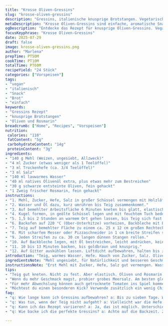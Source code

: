 ```yaml
---
title: "Krosse Oliven-Gressins"
slug: "krosse-oliven-gressins"
description: "Gressins, italienische knusprige Brotstangen. Vegetarisch, vegan, keine Nüsse, laktosefrei. Teig aus Mehl, Wasser, Olivenöl, Hefe. Salz und Zucker für Balance. Mit schwarzen Oliven und Rosmarin statt Sesam und Mohn. Lange Gehzeit. Dünne Streifen, gerollt zu Stangen. Gebacken bis goldbraun. Knusprig, aromatisch. Haltbar eine Woche bei Zimmertemperatur in dichtem Behälter. Ideal als Snack oder Beilage zu Salaten und Dips. Einfach und schnell. Zutaten reduziert um 30%, Ölmengen leicht erhöht, Backzeit angepasst."
metaDescription: "Krosse Oliven-Gressins sind einfache, aromatische Snacks. Ideal für vegane Ernährung. Knusprige Textur trifft auf schwarze Oliven und Rosmarin."
ogDescription: "Entdecke das Rezept für knusprige Oliven-Gressins. Vegan, einfach zubereitet. Perfekt für Dips und Snacks. Geschmack mit mediterraner Note."
focusKeyphrase: "Krosse Oliven-Gressins"
date: 2025-07-29
draft: false
image: krosse-oliven-gressins.png
author: "Marlena"
prepTime: PT50M
cookTime: PT10M
totalTime: PT60M
recipeYield: "24 Stück"
categories: ["Vorspeisen"]
tags:
- "vegan"
- "italienisch"
- "Snack"
- "Brot"
- "einfach"
keywords:
- "Gressins Rezept"
- "knusprige Brotstangen"
- "Oliven und Rosmarin"
breadcrumb: ["Home", "Recipes", "Vorspeisen"]
nutrition: 
 calories: "110"
 fatContent: "5g"
 carbohydrateContent: "14g"
 proteinContent: "3g"
ingredients:
- "140 g Mehl (Weizen, ungesiebt, Allzweck)"
- "4 ml Zucker (etwas weniger als 1 Teelöffel)"
- "3 ml Trockenhefe (ca. 3/4 Teelöffel)"
- "3 ml Salz"
- "140 ml lauwarmes Wasser"
- "40 ml natives Olivenöl extra, plus etwas mehr zum Bestreichen"
- "30 g schwarze entsteinte Oliven, fein gehackt"
- "1 Zweig frischer Rosmarin, fein gehackt"
instructions:
- "1. Mehl, Zucker, Hefe, Salz in großer Schüssel vermengen mit Holzlöffel oder Knethaken an Mixer."
- "2. Wasser und Öl dazu, kurz umrühren bis Teig zusammenkommt."
- "3. Auf bemehlter Arbeitsfläche 6 Minuten kneten bis glatt, elastisch. Oliven und Rosmarin unterarbeiten."
- "4. Kugel formen, in geölte Schüssel legen und mit feuchtem Tuch bedecken."
- "5. 1,5 bis 2 Stunden an warmem Ort gehen lassen, bis Teig sich fast verdoppelt."
- "6. Backofen auf 220 °C (Ober-Unterhitze) vorheizen, Backbleche mit Backpapier auslegen und mit Olivenöl bepinseln."
- "7. Teig auf bemehlter Fläche zu einem ca. 25 x 12 cm großen Rechteck ausrollen."
- "8. Mit scharfem Messer oder Pizzaschneider in 1 cm breite Streifen schneiden."
- "9. Jeden Streifen zu ca. 30 cm langen dünnen Stangen rollen."
- "10. Auf Backbleche legen, mit Öl bestreichen, leicht andrücken, keine Restfeuchte."
- "11. 10 bis 13 Minuten backen, bis goldbraun und knusprig."
- "12. Auf Gitter auskühlen lassen. Luftdicht aufbewahren, halten bis zu 7 Tage."
introduction: "Teig, warmes Wasser, Hefe. Hauch von Zucker, Salz. Olivenöl spendet Geschmack, knusprige Textur. Schwarze Oliven und Rosmarin. Einfach, pur, aromatisch. Lange gehen lassen. Ausrollen, in kleine Streifen schneiden, rollen. Dünn, lang. Backen, bis goldrund. Knusprig, aromatisch, würzig. Brot für zwischendurch, Vorspeise, zum Dippen. Frisch, selbst gemacht, lange haltbar. Vergiss Butter, Milch, Eier. Vegan, allergenfrei. Gressins mit mediterraner Note, perfekt als Snack ohne Schnickschnack. Minimalistisch, aber nicht langweilig. Viel Geschmack, wenig Aufwand. Wenige Zutaten, maximale Wirkung. Teigherstellung geduldig. Geeignet für kleine und große Gruppen. Teig mit Früchten oder Gewürzen abwandeln möglich. Einfache Zutaten, raffinierte Textur. Einschub in heißen Ofen, wenige Minuten bis Knuspermoment."
ingredientsNote: "Mehl ungesiebt, für Natürlichkeit und besseren Geschmack. Gesperrte Hefe sorgt für sicheres Aufgehen. Zucker nur minimal, um Hefe zu aktivieren. Salz für Geschmack, nicht zu viel, sonst hemmt Hefe. Wasser lauwarm, maximal 40 °C, sonst stirbt die Hefe. Olivenöl kaltgepresst bringt Geschmack, Konsistenz. Schwarze Oliven grob gehackt, nicht zu groß, verteilen sich besser. Rosmarin frisch, fein gehackt, macht Teig aromatisch. Optional kann man grobes Meersalz aufs Blech streuen. Für Abwechslung, andere Kräuter oder Gewürze ausprobieren. Wichtig ist, alle Zutaten Raumtemperatur haben. Reste luftdicht lagern, damit Gressins nicht weich werden."
instructionsNote: "Erst Mehl mit Zucker, Hefe, Salz gut vermengen. Wasser und Öl langsam dazu. In zwei Phasen kneten - erst zusammenfügen, dann elastisch machen. Oliven und Rosmarin erst nach Körnung untermischen, um Teig nicht zu zerreißen. Gehzeit unbedingt einhalten, Teig soll gut aufgehen, sonst werden Gressins zäh. Nach Gehzeit Teig vorsichtig entnehmen, restliches Gas verlieren lassen. Rechteck ausrollen, nicht zu dünn, sonst brechen sie beim Backen. Streifen scharf schneiden, mit leichtem Druck rollen. Nicht zu fest, aber formstabil. Backblech ölen, damit nichts klebt. Ofen wirklich vorheizen, sonst verändert sich das Backresultat. Backzeit variiert je nach Ofen - zwischendurch schauen. Nach dem Backen schnell auf Gitter legen, sonst Feuchtigkeitseinfluss. Ausreichend abkühlen lassen, sonst weich."
tips:
- "Teig gut kneten. Nicht zu fest. Aber elastisch. Oliven und Rosmarin erst am Schluss einarbeiten. Sonst wird Teig brüchig. Achte auf die Gehzeit. Am besten in warmen Raum haben. Das geht super mit einem Tuch drüber. Ofen gut vorheizen. Mindestens 220 Grad. Sonst wird’s kein schöner Farbe. Backbleche ölen! Zuviel klebt sonst. Die Backzeit kann variieren. Oftmals mal einen Blick reinwerfen, um perfekte Knusprigkeit zu erreichen."
- "Wenn du mehr Geschmack magst, probier grobes Meersalz. Am besten gleich aufs Blech streuen, bevor du die Stangen legst. Das bringt einen zusätzlichen Kick. Die Oliven gut hacken. Müssen klein genug sein, um gleichmäßige Verteilung zu haben. Frischer Rosmarin, nicht trocken, gibt diesen intensiven Geschmack. Aber andere Kräuter sind auch möglich. Probier es aus. Schnitttechnik ist wichtig. Mit scharfem Messer oder Pizzaschneider vorsichtig arbeiten. Ansonsten bricht es."
- "Für mehr Abwechslung können auch getrocknete Tomaten ins Spiel kommen. Ein bisschen kreativer! Du kannst experimentieren mit verschiedenen Gewürzen. Kümmel oder Oregano sind auch spannend. Halte einige für später, wenn du das nächste Mal backst. Beachte die Temperatur von Wasser. Höchstens 40 Grad, or else stirbt die Hefe. Bei Lagerung achte drauf: Luftdicht! Reste immer in einer Kiste, damit sie nicht weich werden. Schmecken auch nach ein paar Tagen noch gut."
- "Möchtest du einen besonderen Kick? Verwende zusätzlich ein wenig Chili oder Pfeffer. Würzig und spannend zugleich. Doch, sei vorsichtig, nicht zu viel. Punsch kann die Geschmäcker überdecken. Die Länge der Stangen ist wichtig. Optimal sind etwa 30 Zentimeter. Wenn sie zu kurz sind, wirken sie falsch und die Knusprigkeit kann leiden. Nach dem Backen gut Platz lassen, um abzukühlen. Sonst wird’s feucht. Halte sie kühl und trocken, dann bleiben sie länger frisch."
faq:
- "q: Wie lange kann ich Gressins aufbewahren? a: Bis zu sieben Tage. Wichtig ist luftdicht lagern. So bleiben sie knusprig. An einem kühlen Ort aufbewahren. Vermeide Feuchtigkeit. Das macht sie weich."
- "q: Was tun, wenn der Teig nicht aufgeht? a: Vielleicht war die Hefe zu alt. Oder das Wasser zu heiß. Das kann die Hefe killen. Einfach einen neuen Versuch wagen. Achte auf Raumtemperatur."
- "q: Kann ich das Rezept variieren? a: Ja, das ist möglich. Unterschiedliche Kräuter verwenden. Oder noch mehr Oliven dazu. Experimentierfreudigkeit ist erlaubt. Nur nicht übertreiben."
- "q: Wie backe ich die perfekte Gressins? a: Achte auf die Backzeit. Zwölf Minuten sind oft optimal. Manchmal kürzer, manchmal länger. Also vielleicht zwischendurch einen Blick reinschauen. Ein wenig Geduld, dann klappts."

---
```

